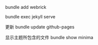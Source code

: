 
bundle add webrick

bundle exec jekyll serve

更新
bundle update github-pages

显示主题所包含的文件
bundle show minima